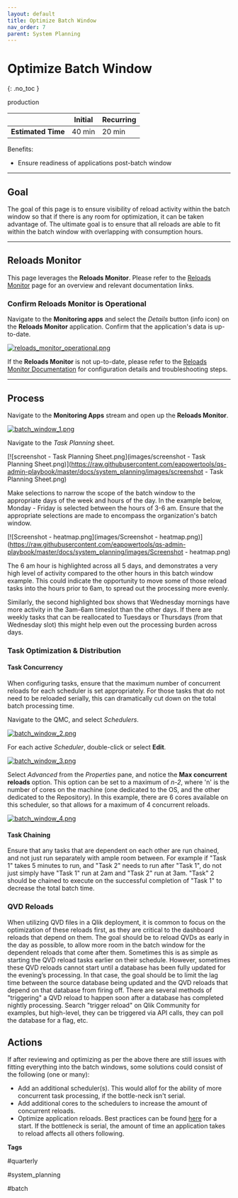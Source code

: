 ```yaml
---
layout: default
title: Optimize Batch Window
nav_order: 7
parent: System Planning
---
```


# Optimize Batch Window
{: .no_toc }

<span class="label prod">production</span>

|                                  		                  | Initial   | Recurring  |
|---------------------------------------------------------|-----------|------------|
| <i class="far fa-clock fa-sm"></i> **Estimated Time**   | 40 min    | 20 min     |

Benefits:

  - Ensure readiness of applications post-batch window
  
-------------------------

## Goal

The goal of this page is to ensure visibility of reload activity within the batch window so that if there is any room for optimization, it can be taken advantage of. The ultimate goal is to ensure that all reloads are able to fit within the batch window with overlapping with consumption hours.

-------------------------

## Reloads Monitor

This page leverages the **Reloads Monitor**. Please refer to the [Reloads Monitor](../../tooling/reloads_monitor.md) page for an overview and relevant documentation links.

### Confirm Reloads Monitor is Operational

Navigate to the **Monitoring apps** and select the _Details_ button (info icon) on the **Reloads Monitor** application. Confirm that the application's data is up-to-date.

[![reloads_monitor_operational.png](images/reloads_monitor_operational.png)](https://raw.githubusercontent.com/eapowertools/qs-admin-playbook/master/docs/system_planning/images/reloads_monitor_operational.png)

If the **Reloads Monitor** is not up-to-date, please refer to the [Reloads Monitor Documentation](../../tooling/reloads_monitor.md#documentation) for configuration details and troubleshooting steps.

-------------------------

## Process

Navigate to the **Monitoring Apps** stream and open up the **Reloads Monitor**.

[![batch_window_1.png](images/batch_window_1.png)](https://raw.githubusercontent.com/eapowertools/qs-admin-playbook/master/docs/system_planning/images/batch_window_1.png)

Navigate to the _Task Planning_ sheet.

[![screenshot - Task Planning Sheet.png](images/screenshot - Task Planning Sheet.png)](https://raw.githubusercontent.com/eapowertools/qs-admin-playbook/master/docs/system_planning/images/screenshot - Task Planning Sheet.png)

Make selections to narrow the scope of the batch window to the appropriate days of the week and hours of the day. In the example below,  Monday - Friday is selected between the hours of 3-6 am. Ensure that the appropriate selections are made to encompass the organization's batch window.

[![Screenshot - heatmap.png](images/Screenshot - heatmap.png)](https://raw.githubusercontent.com/eapowertools/qs-admin-playbook/master/docs/system_planning/images/Screenshot - heatmap.png)

The 6 am hour is highlighted across all 5 days, and demonstrates a very high level of activity compared to the other hours in this batch window example.  This could indicate the opportunity to move some of those reload tasks into the hours prior to 6am, to spread out the processing more evenly. 

Similarly, the second highlighted box shows that Wednesday mornings have more activity in the 3am-6am timeslot than the other days. If there are weekly tasks that can be reallocated to Tuesdays or Thursdays (from that Wednesday slot) this might help even out the processing burden across days.

### Task Optimization & Distribution

#### Task Concurrency

When configuring tasks, ensure that the maximum number of concurrent reloads for each scheduler is set appropriately. For those tasks that do not need to be reloaded serially, this can dramatically cut down on the total batch processing time. 

Navigate to the QMC, and select _Schedulers_.

[![batch_window_2.png](images/batch_window_2.png)](https://raw.githubusercontent.com/eapowertools/qs-admin-playbook/master/docs/system_planning/images/batch_window_2.png)

For each active _Scheduler_, double-click or select **Edit**.

[![batch_window_3.png](images/batch_window_3.png)](https://raw.githubusercontent.com/eapowertools/qs-admin-playbook/master/docs/system_planning/images/batch_window_3.png)

Select _Advanced_ from the _Properties_ pane, and notice the **Max concurrent reloads** option. This option can be set to a maximum of _n-2_, where 'n' is the number of cores on the machine (one dedicated to the OS, and the other dedicated to the Repository). In this example, there are 6 cores available on this scheduler, so that allows for a maximum of 4 concurrent reloads.

[![batch_window_4.png](images/batch_window_4.png)](https://raw.githubusercontent.com/eapowertools/qs-admin-playbook/master/docs/system_planning/images/batch_window_4.png)

#### Task Chaining

Ensure that any tasks that are dependent on each other are run chained, and not just run separately with ample room between. For example if "Task 1" takes 5 minutes to run, and "Task 2" needs to run after "Task 1", do not just simply have "Task 1" run at 2am and "Task 2" run at 3am. "Task" 2 should be chained to execute on the successful completion of "Task 1" to decrease the total batch time.

### QVD Reloads

When utilizing QVD files in a Qlik deployment, it is common to focus on the optimization of these reloads first, as they are critical to the dashboard reloads that depend on them.  The goal should be to reload QVDs as early in the day as possible, to allow more room in the batch window for the dependent reloads that come after them. Sometimes this is as simple as starting the QVD reload tasks earlier on their schedule. However, sometimes these QVD reloads cannot start until a database has been fully updated for the evening’s processing.  In that case, the goal should be to limit the lag time between the source database being updated and the QVD reloads that depend on that database from firing off. There are several methods of "triggering" a QVD reload to happen soon after a database has completed nightly processing. Search "trigger reload" on Qlik Community for examples, but high-level, they can be triggered via API calls, they can poll the database for a flag, etc.

## Actions

If after reviewing and optimizing as per the above there are still issues with fitting everything into the batch windows, some solutions could consist of the following (one or many):

- Add an additional scheduler(s). This would allof for the ability of more concurrent task processing, if the bottle-neck isn't serial.
- Add additional cores to the schedulers to increase the amount of concurrent reloads.
- Optimize application reloads. Best practices can be found [here](https://diagnostictoolkit.qlik-poc.com/#applicationForm) for a start. If the bottleneck is serial, the amount of time an application takes to reload affects all others following.


**Tags**

#quarterly

#system_planning

#batch

&nbsp;